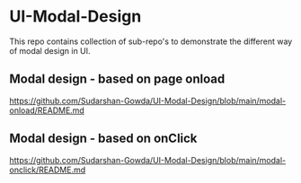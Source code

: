 # UI-Modal-Design

This repo contains collection of sub-repo's to demonstrate the different way of modal design in UI.

## Modal design - based on page onload

https://github.com/Sudarshan-Gowda/UI-Modal-Design/blob/main/modal-onload/README.md

## Modal design - based on onClick

https://github.com/Sudarshan-Gowda/UI-Modal-Design/blob/main/modal-onclick/README.md
